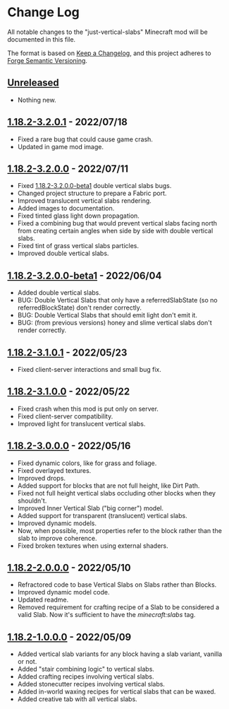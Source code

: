 # Change Log

All notable changes to the "just-vertical-slabs" Minecraft mod will be documented in this file.

The format is based on [Keep a Changelog](https://keepachangelog.com/en/1.0.0/),
and this project adheres to [Forge Semantic Versioning](https://mcforge.readthedocs.io/en/1.18.x/gettingstarted/versioning/#versioning).

## [Unreleased]
- Nothing new.

## [1.18.2-3.2.0.1] - 2022/07/18
- Fixed a rare bug that could cause game crash.
- Updated in game mod image.

## [1.18.2-3.2.0.0] - 2022/07/11
- Fixed [1.18.2-3.2.0.0-beta1] double vertical slabs bugs.
- Changed project structure to prepare a Fabric port.
- Improved translucent vertical slabs rendering.
- Added images to documentation.
- Fixed tinted glass light down propagation.
- Fixed a combining bug that would prevent vertical slabs facing north from creating certain angles when side by side with double vertical slabs.
- Fixed tint of grass vertical slabs particles.
- Improved double vertical slabs.

## [1.18.2-3.2.0.0-beta1] - 2022/06/04
- Added double vertical slabs.
- BUG: Double Vertical Slabs that only have a referredSlabState (so no referredBlockState) don't render correctly.
- BUG: Double Vertical Slabs that should emit light don't emit it.
- BUG: (from previous versions) honey and slime vertical slabs don't render correctly.

## [1.18.2-3.1.0.1] - 2022/05/23
- Fixed client-server interactions and small bug fix.

## [1.18.2-3.1.0.0] - 2022/05/22
- Fixed crash when this mod is put only on server.
- Fixed client-server compatibility.
- Improved light for translucent vertical slabs.

## [1.18.2-3.0.0.0] - 2022/05/16
- Fixed dynamic colors, like for grass and foliage.
- Fixed overlayed textures.
- Improved drops.
- Added support for blocks that are not full height, like Dirt Path.
- Fixed not full height vertical slabs occluding other blocks when they shouldn't.
- Improved Inner Vertical Slab ("big corner") model.
- Added support for transparent (translucent) vertical slabs.
- Improved dynamic models.
- Now, when possible, most properties refer to the block rather than the slab to improve coherence.
- Fixed broken textures when using external shaders.

## [1.18.2-2.0.0.0] - 2022/05/10
- Refractored code to base Vertical Slabs on Slabs rather than Blocks.
- Improved dynamic model code.
- Updated readme.
- Removed requirement for crafting recipe of a Slab to be considered a valid Slab. Now it's sufficient to have the *minecraft:slabs* tag. 

## [1.18.2-1.0.0.0] - 2022/05/09
- Added vertical slab variants for any block having a slab variant, vanilla or not.
- Added "stair combining logic" to vertical slabs.
- Added crafting recipes involving vertical slabs.
- Added stonecutter recipes involving vertical slabs.
- Added in-world waxing recipes for vertical slabs that can be waxed.
- Added creative tab with all vertical slabs.

[Unreleased]: https://github.com/Nyphet/just-vertical-slabs
[1.18.2-3.2.0.1]: https://github.com/Nyphet/just-vertical-slabs/releases/tag/v1.18.2-3.2.0.1
[1.18.2-3.2.0.0]: https://github.com/Nyphet/just-vertical-slabs/releases/tag/v1.18.2-3.2.0.0
[1.18.2-3.2.0.0-beta1]: https://github.com/Nyphet/just-vertical-slabs/releases/tag/v1.18.2-3.2.0.0-beta1
[1.18.2-3.1.0.1]: https://github.com/Nyphet/just-vertical-slabs/releases/tag/v1.18.2-3.1.0.1
[1.18.2-3.1.0.0]: https://github.com/Nyphet/just-vertical-slabs/releases/tag/v1.18.2-3.1.0.0
[1.18.2-3.0.0.0]: https://github.com/Nyphet/just-vertical-slabs/releases/tag/v1.18.2-3.0.0.0
[1.18.2-2.0.0.0]: https://github.com/Nyphet/just-vertical-slabs/releases/tag/v1.18.2-2.0.0.0
[1.18.2-1.0.0.0]: https://github.com/Nyphet/just-vertical-slabs/releases/tag/v1.18.2-1.0.0.0
